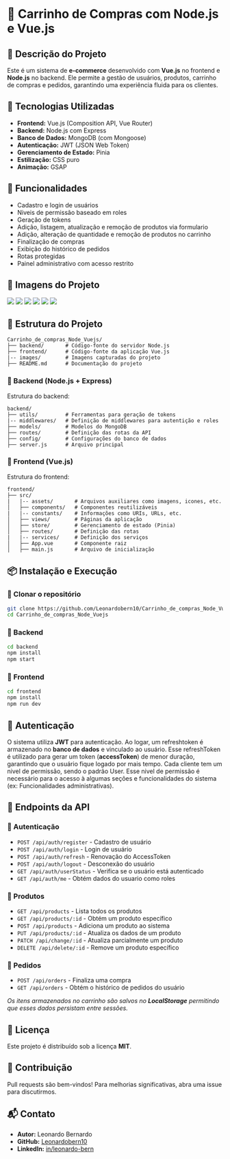 # 🛒 Carrinho de Compras com Node.js e Vue.js

## 📌 Descrição do Projeto

Este é um sistema de **e-commerce** desenvolvido com **Vue.js** no frontend e **Node.js** no backend. Ele permite a gestão de usuários, produtos, carrinho de compras e pedidos, garantindo uma experiência fluida para os clientes.

## 🚀 Tecnologias Utilizadas

- **Frontend:** Vue.js (Composition API, Vue Router)
- **Backend:** Node.js com Express
- **Banco de Dados:** MongoDB (com Mongoose)
- **Autenticação:** JWT (JSON Web Token)
- **Gerenciamento de Estado:** Pinia
- **Estilização:** CSS puro
- **Animação:** GSAP

## 🎯 Funcionalidades

- Cadastro e login de usuários
- Niveis de permissão baseado em roles
- Geração de tokens
- Adição, listagem, atualização e remoção de produtos via formulario
- Adição, alteração de quantidade e remoção de produtos no carrinho
- Finalização de compras
- Exibição do histórico de pedidos
- Rotas protegidas
- Painel administrativo com acesso restrito

## 📸 Imagens do Projeto

![](./images/Captura%20de%20tela%202025-03-09%20224053.png)
![](./images/Captura%20de%20tela%202025-03-09%20224101.png)
![](./images/Captura%20de%20tela%202025-03-09%20224113.png)
![](./images/Captura%20de%20tela%202025-03-09%20224120.png)
![](./images/Captura%20de%20tela%202025-03-09%20224126.png)
![](./images/Captura%20de%20tela%202025-03-09%20224134.png)

## 📂 Estrutura do Projeto

```
Carrinho_de_compras_Node_Vuejs/
├── backend/       # Código-fonte do servidor Node.js
├── frontend/      # Código-fonte da aplicação Vue.js
|-- images/        # Imagens capturadas do projeto
├── README.md      # Documentação do projeto
```

### 📌 Backend (Node.js + Express)

Estrutura do backend:

```
backend/
├── utils/         # Ferramentas para geração de tokens
|-- middlewares/   # Definição de middlewares para autentição e roles
├── models/        # Modelos do MongoDB
├── routes/        # Definição das rotas da API
├── config/        # Configurações do banco de dados
├── server.js      # Arquivo principal
```

### 📌 Frontend (Vue.js)

Estrutura do frontend:

```
frontend/
├── src/
|   |-- assets/       # Arquivos auxiliares como imagens, icones, etc.
│   ├── components/   # Componentes reutilizáveis
|   |-- constants/    # Informações como URIs, URLs, etc.
│   ├── views/        # Páginas da aplicação
│   ├── store/        # Gerenciamento de estado (Pinia)
│   ├── routes/       # Definição das rotas
|   |-- services/     # Definição dos serviços
│   ├── App.vue       # Componente raiz
│   ├── main.js       # Arquivo de inicialização
```

## 📦 Instalação e Execução

### 🔹 Clonar o repositório

```sh
git clone https://github.com/Leonardobern10/Carrinho_de_compras_Node_Vuejs.git
cd Carrinho_de_compras_Node_Vuejs
```

### 🔹 Backend

```sh
cd backend
npm install
npm start
```

### 🔹 Frontend

```sh
cd frontend
npm install
npm run dev
```

## 🔑 Autenticação

O sistema utiliza **JWT** para autenticação. Ao logar, um refreshtoken é armazenado no **banco de dados** e vinculado ao usuário. Esse refreshToken é utilizado para gerar um token (**accessToken**) de menor duração, garantindo que o usuário fique logado por mais tempo.
Cada cliente tem um nivel de permissão, sendo o padrão User. Esse nivel de permissão é necessário para o acesso à algumas seções e funcionalidades do sistema (ex: Funcionalidades administrativas).

## 📌 Endpoints da API

### 🔹 Autenticação

- `POST /api/auth/register` - Cadastro de usuário
- `POST /api/auth/login` - Login de usuário
- `POST /api/auth/refresh` - Renovação do AccessToken
- `POST /api/auth/logout` - Desconexão do usuário
- `GET /api/auth/userStatus` - Verifica se o usuário está autenticado
- `GET /api/auth/me` - Obtém dados do usuario como roles

### 🔹 Produtos

- `GET /api/products` - Lista todos os produtos
- `GET /api/products/:id` - Obtém um produto específico
- `POST /api/products` - Adiciona um produto ao sistema
- `PUT /api/products/:id` - Atualiza os dados de um produto
- `PATCH /api/change/:id` - Atualiza parcialmente um produto
- `DELETE /api/delete/:id` - Remove um produto específico

### 🔹 Pedidos

- `POST /api/orders` - Finaliza uma compra
- `GET /api/orders` - Obtém o histórico de pedidos do usuário

_Os itens armazenados no carrinho são salvos no **LocalStorage** permitindo que esses dados persistam entre sessões._

## 📜 Licença

Este projeto é distribuído sob a licença **MIT**.

## 🤝 Contribuição

Pull requests são bem-vindos! Para melhorias significativas, abra uma issue para discutirmos.

## 📬 Contato

- **Autor:** Leonardo Bernardo
- **GitHub:** [Leonardobern10](https://github.com/Leonardobern10)
- **LinkedIn:** [in/leonardo-bern](https://www.linkedin.com/in/leonardo-bern/)

